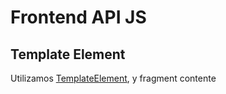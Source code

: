 # Frontend API JS

## Template Element

Utilizamos [TemplateElement](https://developer.mozilla.org/es/docs/Web/HTML/Element/template), y fragment contente
